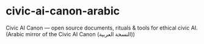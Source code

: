 # civic-ai-canon-arabic
Civic AI Canon — open source documents, rituals &amp; tools for ethical civic AI. (Arabic mirror of the Civic AI Canon (النسخة العربية))
